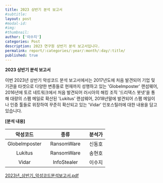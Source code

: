 ```yaml
---
title: 2023 상반기 분석 보고서
#subtitle: 
layout: post
#modal-id: 
#img: 
#thumbnail:
author: ['이수지']
categories: Post
description: 2023 연구원 상반기 분석 보고서입니다.
permalink: report/:categories/:year/:month/:day/:title/
published: true
---
```

**2023 상반기 분석 보고서**

이번 2023년 상반기 악성코드 분석 보고서에서는 2017년도에 처음 발견되어 기업 및 기관을 타겟으로 다양한 변종들로 현재까지 성행하고 있는 'GlobeImposter' 랜섬웨어, 
2016년에 토르 네트워크에서 처음 발견되어 러시아의 해킹 조직 '드리덱스 봇넷'을 통해 대량의 스팸 메일로 확산된 'Lukitus' 랜섬웨어,
2018년말에 발견되어 스팸 메일이나 인증 툴들로 위장하여 꾸준히 확산되고 있는 'Vidar' 인포스틸러에 대한 내용을 담고 있습니다.

**[분석 내용]**

| 악성코드 | 종류 | 분석가 |
|:---------:|:---------:|:---------:|
| GlobeImposter | &nbsp;&nbsp; RansomWare &nbsp;&nbsp; | 신동호 |
| Lukitus | &nbsp;&nbsp; RansomWare &nbsp;&nbsp; | 송현호 |
| Vidar | &nbsp;&nbsp; InfoStealer &nbsp;&nbsp;| 이수지 |

[2023년_상반기_악성코드분석보고서.pdf](/img/report/post/센터_2023_상반기_악성코드분석보고서.pdf)